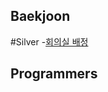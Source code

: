 ## Baekjoon
#Silver
-[회의실 배정](https://github.com/ge0nmo/CodingTest/tree/main/%EB%B0%B1%EC%A4%80/Silver/1931.%E2%80%85%ED%9A%8C%EC%9D%98%EC%8B%A4%E2%80%85%EB%B0%B0%EC%A0%95)


## Programmers
